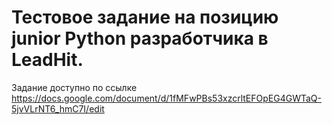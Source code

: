 # Тестовое задание на позицию junior Python разработчика в LeadHit. 
Задание доступно по ссылке
https://docs.google.com/document/d/1fMFwPBs53xzcrltEFOpEG4GWTaQ-5jvVLrNT6_hmC7I/edit
